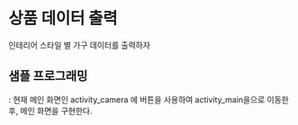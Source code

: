 # 상품 데이터 출력
인테리어 스타일 별 가구 데이터를 출력하자

## 샘플 프로그래밍
: 현재 메인 화면인 activity_camera 에 버튼을 사용하여 activity_main을으로 이동한 후, 메인 화면을 구현한다.
